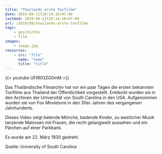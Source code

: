 ```yaml
---
title: "Thailands erste Tonfilme"
date: 2019-09-11T20:14:16+07:00
lastmod: 2019-09-11T20:14:16+07:00
url: /2019/09/thailands-erste-tonfilme
tags:
    - geschichte
    - film
images:
    - image.jpg
resources:
    - src: "file"
      name: "name"
      title: "title"
---
```


{{< youtube UFtR03ZG0mM >}}

Das Thail&auml;ndische Filmarchiv hat vor ein paar Tagen die ersten bekannten Tonfilme aus Thailand der &Ouml;ffentlichkeit vorgestellt. Entdeckt wurden sie in den Archiven der Universit&auml;t von South Carolina in den USA. Aufgenommen wurden sie von Fox Movietone in den 30er Jahren des vergangenen Jahrhunderts. 

Dieses Video zeigt betende M&ouml;nche, badende Kinder, zu westlicher Musik tanzende Matrosen mit Frauen, die recht gelangweilt aussehen und ein P&auml;rchen auf einer Parkbank. 

Es wurde am 22. M&auml;rz 1930 gedreht.

Quelle: University of South Carolina